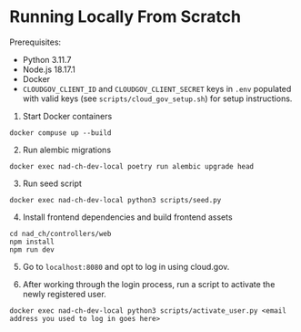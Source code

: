 # Running Locally From Scratch

Prerequisites:

- Python 3.11.7
- Node.js 18.17.1
- Docker
- `CLOUDGOV_CLIENT_ID` and `CLOUDGOV_CLIENT_SECRET` keys in `.env` populated
  with valid keys (see `scripts/cloud_gov_setup.sh`) for setup instructions.

1. Start Docker containers

```shell
docker compuse up --build
```

2. Run alembic migrations

```shell
docker exec nad-ch-dev-local poetry run alembic upgrade head
```

3. Run seed script

```shell
docker exec nad-ch-dev-local python3 scripts/seed.py
```

4. Install frontend dependencies and build frontend assets

```shell
cd nad_ch/controllers/web
npm install
npm run dev
```

5. Go to `localhost:8080` and opt to log in using cloud.gov.

6. After working through the login process, run a script to activate the newly registered user.

```shell
docker exec nad-ch-dev-local python3 scripts/activate_user.py <email address you used to log in goes here>
```
